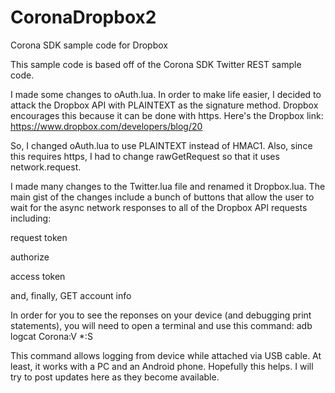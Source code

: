CoronaDropbox2
==============

Corona SDK sample code for Dropbox

This sample code is based off of the Corona SDK Twitter REST sample code.

I made some changes to oAuth.lua.  In order to make life easier, I decided to attack the Dropbox API with PLAINTEXT as the signature method.  Dropbox encourages this because it can be done with https.  Here's the Dropbox link:
https://www.dropbox.com/developers/blog/20

So, I changed oAuth.lua to use PLAINTEXT instead of HMAC1.  Also, since this requires https, I had to change rawGetRequest so that it uses network.request.  

I made many changes to the Twitter.lua file and renamed it Dropbox.lua.  The main gist of the changes include a bunch of buttons that allow the user to wait for the async network responses to all of the Dropbox API requests including:

request token

authorize

access token

and, finally, GET account info

In order for you to see the reponses on your device (and debugging print statements), you will need to open a terminal and use this command: 
adb logcat Corona:V *:S

This command allows logging from device while attached via USB cable.  At least, it works with a PC and an Android phone.  Hopefully this helps.  I will try to post updates here as they become available. 
